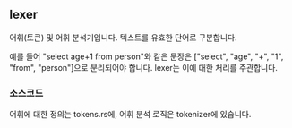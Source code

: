 ## lexer

어휘(토큰) 및 어휘 분석기입니다. 
텍스트를 유효한 단어로 구분합니다.

예를 들어 "select age+1 from person"와 같은 문장은 
["select", "age", "+", "1", "from", "person"]으로 분리되어야 합니다.
lexer는 이에 대한 처리를 주관합니다.

### 소스코드

어휘에 대한 정의는 tokens.rs에, 
어휘 분석 로직은 tokenizer에 있습니다.
